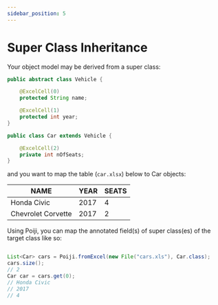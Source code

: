 ```yaml
---
sidebar_position: 5
---
```


# Super Class Inheritance 

Your object model may be derived from a super class:

```java
public abstract class Vehicle {

    @ExcelCell(0)
    protected String name;

    @ExcelCell(1)
    protected int year;
}

public class Car extends Vehicle {

    @ExcelCell(2)
    private int nOfSeats;
}
```

and you want to map the table (`car.xlsx`) below to Car objects:


|NAME |YEAR |SEATS|
|--|--|--|
|Honda Civic|2017|4|
|Chevrolet Corvette|2017|2|

Using Poiji, you can map the annotated field(s) of super class(es) of the target class like so:

```java

List<Car> cars = Poiji.fromExcel(new File("cars.xls"), Car.class);
cars.size();
// 2
Car car = cars.get(0);
// Honda Civic
// 2017
// 4
```

